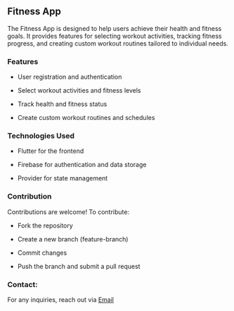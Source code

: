 ## Fitness App

The Fitness App is designed to help users achieve their health and fitness goals. It provides features for selecting workout activities, tracking fitness progress, and creating custom workout routines tailored to individual needs.

### Features

- User registration and authentication

- Select workout activities and fitness levels

- Track health and fitness status

- Create custom workout routines and schedules

### Technologies Used

- Flutter for the frontend

- Firebase for authentication and data storage

- Provider for state management

### Contribution

Contributions are welcome! To contribute:

- Fork the repository

- Create a new branch (feature-branch)

- Commit changes

- Push the branch and submit a pull request

### Contact:

For any inquiries, reach out via [Email](mailto:alexonyekasm@email.com)
